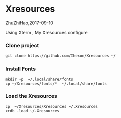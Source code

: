 # Xresources

ZhuZhiHao,2017-09-10

Using Xterm , My Xresources configure

### Clone project
```shell
git clone https://github.com/Ihexon/Xresources ~/
```

### Install Fonts
```shell
mkdir -p  ~/.local/share/fonts
cp ~/Xresources/fonts/*  ~/.local/share/fonts
```

### Load the Xresources
```shell
cp  ~/Xresources/Xresources ~/.Xresources
xrdb -load ~/.Xresources
```

